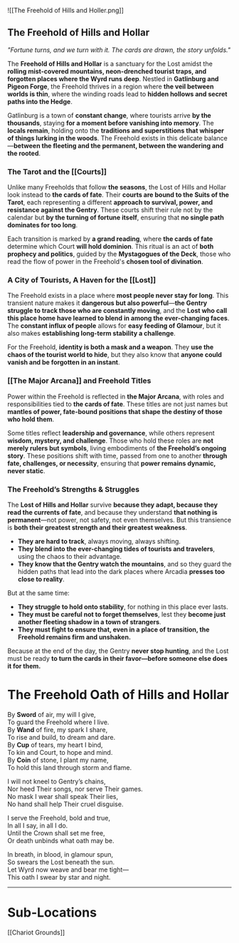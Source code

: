 ![[The Freehold of Hills and Holler.png]]
## **The Freehold of Hills and Hollar**  
*"Fortune turns, and we turn with it. The cards are drawn, the story unfolds."*  

The **Freehold of Hills and Hollar** is a sanctuary for the Lost amidst the **rolling mist-covered mountains, neon-drenched tourist traps, and forgotten places where the Wyrd runs deep**. Nestled in **Gatlinburg and Pigeon Forge**, the Freehold thrives in a region where **the veil between worlds is thin**, where the winding roads lead to **hidden hollows and secret paths into the Hedge**.  

Gatlinburg is a town of **constant change**, where tourists arrive **by the thousands**, staying **for a moment before vanishing into memory**. The **locals remain**, holding onto the **traditions and superstitions that whisper of things lurking in the woods**. The Freehold exists in this delicate balance—**between the fleeting and the permanent, between the wandering and the rooted**.  

### **The Tarot and the [[Courts]]**  
Unlike many Freeholds that follow **the seasons**, the Lost of Hills and Hollar look instead to **the cards of fate**. Their **courts are bound to the Suits of the Tarot**, each representing a different **approach to survival, power, and resistance against the Gentry**. These courts shift their rule not by the calendar but **by the turning of fortune itself**, ensuring that **no single path dominates for too long**.  

Each transition is marked by **a grand reading**, where **the cards of fate** determine which Court **will hold dominion**. This ritual is an act of **both prophecy and politics**, guided by the **Mystagogues of the Deck**, those who read the flow of power in the Freehold's **chosen tool of divination**.  

### **A City of Tourists, A Haven for the [[Lost]]**  
The Freehold exists in a place where **most people never stay for long**. This transient nature makes it **dangerous but also powerful**—**the Gentry struggle to track those who are constantly moving**, and the **Lost who call this place home have learned to blend in among the ever-changing faces**. The **constant influx of people** allows for **easy feeding of Glamour**, but it also makes **establishing long-term stability a challenge**.  

For the Freehold, **identity is both a mask and a weapon**. They **use the chaos of the tourist world to hide**, but they also know that **anyone could vanish and be forgotten in an instant**.

### **[[The Major Arcana]] and Freehold Titles**  
Power within the Freehold is reflected in **the Major Arcana**, with roles and responsibilities tied to **the cards of fate**. These titles are not just names but **mantles of power, fate-bound positions that shape the destiny of those who hold them**.  

Some titles reflect **leadership and governance**, while others represent **wisdom, mystery, and challenge**. Those who hold these roles are **not merely rulers but symbols**, living embodiments of **the Freehold’s ongoing story**. These positions shift with time, passed from one to another **through fate, challenges, or necessity**, ensuring that **power remains dynamic, never static**.  

### **The Freehold’s Strengths & Struggles**  
The **Lost of Hills and Hollar** survive **because they adapt, because they read the currents of fate**, and because they understand **that nothing is permanent**—not power, not safety, not even themselves. But this transience is **both their greatest strength and their greatest weakness**.  

- **They are hard to track**, always moving, always shifting.  
- **They blend into the ever-changing tides of tourists and travelers**, using the chaos to their advantage.  
- **They know that the Gentry watch the mountains**, and so they guard the hidden paths that lead into the dark places where Arcadia **presses too close to reality**.  

But at the same time:  

- **They struggle to hold onto stability**, for nothing in this place ever lasts.  
- **They must be careful not to forget themselves**, lest they **become just another fleeting shadow in a town of strangers**.  
- **They must fight to ensure that, even in a place of transition, the Freehold remains firm and unshaken.**  

Because at the end of the day, the Gentry **never stop hunting**, and the Lost must be ready **to turn the cards in their favor—before someone else does it for them.**

# **The Freehold Oath of Hills and Hollar**

By **Sword** of air, my will I give,  
To guard the Freehold where I live.  
By **Wand** of fire, my spark I share,  
To rise and build, to dream and dare.  
By **Cup** of tears, my heart I bind,  
To kin and Court, to hope and mind.  
By **Coin** of stone, I plant my name,  
To hold this land through storm and flame.

I will not kneel to Gentry’s chains,  
Nor heed Their songs, nor serve Their games.  
No mask I wear shall speak Their lies,  
No hand shall help Their cruel disguise.

I serve the Freehold, bold and true,  
In all I say, in all I do.  
Until the Crown shall set me free,  
Or death unbinds what oath may be.

In breath, in blood, in glamour spun,  
So swears the Lost beneath the sun.  
Let Wyrd now weave and bear me tight—  
This oath I swear by star and night.

---

# Sub-Locations
[[Chariot Grounds]]